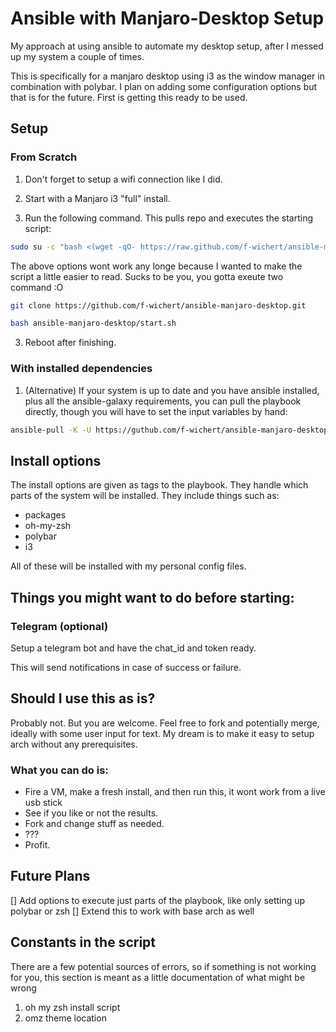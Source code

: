# Ansible with Manjaro-Desktop Setup
My approach at using ansible to automate my desktop setup, after I messed up my system a couple of times.

This is specifically for a manjaro desktop using i3 as the window manager in combination with polybar. I plan on adding some configuration options but that is for the future. First is getting this ready to be used.


## Setup
### From Scratch
1. Don't forget to setup a wifi connection like I did.

2. Start with a Manjaro i3 "full" install.

3. Run the following command. This pulls repo and executes the starting script:
```bash
sudo su -c "bash <(wget -qO- https://raw.github.com/f-wichert/ansible-manjaro-desktop/main/start.sh)" root
```

The above options wont work any longe because I wanted to make the script a little easier to read. Sucks to be you, you gotta exeute two command :O
```bash
git clone https://github.com/f-wichert/ansible-manjaro-desktop.git
```
```bash
bash ansible-manjaro-desktop/start.sh
```

3. Reboot after finishing.


### With installed dependencies
1. (Alternative) If your system is up to date and you have ansible installed, plus all the ansible-galaxy requirements, you can pull the playbook directly, though you will have to set the input variables by hand:
```bash
ansible-pull -K -U https://guthub.com/f-wichert/ansible-manjaro-desktop -e user_login={{ your_username }} --tags "packages,oh-my-zsh,i3,polybar"
```


## Install options
The install options are given as tags to the playbook. They handle which parts of the system will be installed. They include things such as:

- packages
- oh-my-zsh
- polybar
- i3

All of these will be installed with my personal config files. 




## Things you might want to do before starting:

### Telegram (optional)
Setup a telegram bot and have the chat_id and token ready.

This will send notifications in case of success or failure.


## Should I use this as is?
Probably not. But you are welcome. Feel free to fork and potentially merge, ideally with some user input for text. My dream is to make it easy to setup arch without any prerequisites.


### What you can do is:
- Fire a VM, make a fresh install, and then run this, it wont work from a live usb stick
- See if you like or not the results.
- Fork and change stuff as needed.
- ???
- Profit.


## Future Plans
[] Add options to execute just parts of the playbook, like only setting up polybar or zsh
[] Extend this to work with base arch as well


## Constants in the script
There are a few potential sources of errors, so if something is not working for you, this section is meant as a little documentation of what might be wrong

1. oh my zsh install script
2. omz theme location